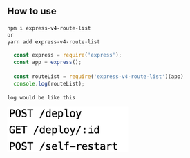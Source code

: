 ## How to use
```
npm i express-v4-route-list
or
yarn add express-v4-route-list
```

```js
  const express = require('express');
  const app = express();

  const routeList = require('express-v4-route-list')(app)
  console.log(routeList);
```

`log would be like this`

![Capture](./images/capture.png)
